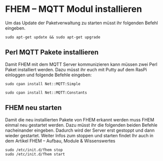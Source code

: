 # FHEM – MQTT Modul installieren

Um das Update der Paketverwaltung zu starten müsst ihr folgenden Befehl eingeben.
```
sudo apt-get update && sudo apt-get upgrade
```

## Perl MQTT Pakete installieren

Damit FHEM mit dem MQTT Server kommunizieren kann müssen zwei Perl Paket installiert werden.
Dazu müsst ihr euch mit Putty auf dem RasPi einloggen und folgende Befehle eingeben:
```
sudo cpan install Net::MQTT:Simple
```
```
sudo cpan install Net::MQTT:Constants
```

## FHEM neu starten

Damit die neu installierten Pakete von FHEM erkannt werden muss FHEM einmal neu gestartet werden. Dazu müsst ihr die folgenden beiden Befehle nacheinander eingeben. Dadurch wird der Server erst gestoppt und dann wieder gestartet. Weiter Infos zum stoppen und starten findet Ihr auch in dem Artikel FHEM – Aufbau, Module & Wissenswertes
```
sudo /etc/init.d/fhem stop
sudo /etc/init.d/fhem start
```
